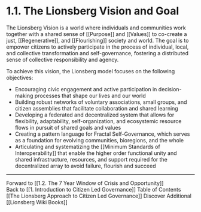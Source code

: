 # 1.1. The Lionsberg Vision and Goal

The Lionsberg Vision is a world where individuals and communities work together with a shared sense of [[Purpose]] and [[Values]] to co-create a just, [[Regenerative]], and [[Flourishing]] society and world. The goal is to empower citizens to actively participate in the process of individual, local, and collective transformation and self-governance, fostering a distributed sense of collective responsibility and agency.

To achieve this vision, the Lionsberg model focuses on the following objectives:

-   Encouraging civic engagement and active participation in decision-making processes that shape our lives and our world  
-   Building robust networks of voluntary associations, small groups, and citizen assemblies that facilitate collaboration and shared learning  
-   Developing a federated and decentralized system that allows for flexibility, adaptability, self-organization, and ecosystemic resource flows in pursuit of shared goals and values  
-   Creating a pattern language for Fractal Self-Governance, which serves as a foundation for evolving communities, bioregions, and the whole   
-  Articulating and systematizing the [[Minimum Standards of Interoperability]] that enable the higher order functional unity and shared infrastructure, resources, and support required for the decentralized array to avoid failure, flourish and succeed  

___

Forward to [[1.2. The 7 Year Window of Crisis and Opportunity]]  
Back to [[1.  Introduction to Citizen Led Governance]] 
Table of Contents [[The Lionsberg Approach to Citizen Led Governance]]
Discover Additional [[Lionsberg Wiki Books]]  